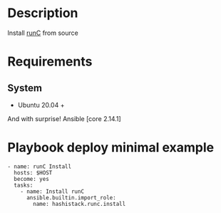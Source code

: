 # Description
Install [runC](https://github.com/opencontainers/runc) from source

# Requirements

## System
* Ubuntu 20.04 +

And with surprise! Ansible [core 2.14.1]


# Playbook deploy minimal example

```
- name: runC Install
  hosts: $HOST
  become: yes
  tasks:
    - name: Install runC
      ansible.builtin.import_role:
        name: hashistack.runc.install
```
